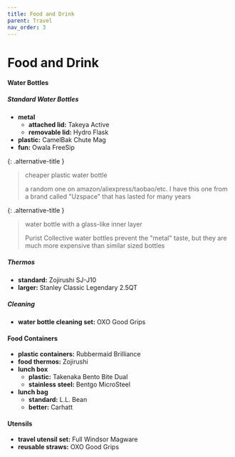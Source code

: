 ```yaml
---
title: Food and Drink
parent: Travel
nav_order: 3
---
```

# Food and Drink

#### Water Bottles

##### Standard Water Bottles

- **metal** 
	- **attached lid:** Takeya Active
	- **removable lid:** Hydro Flask
- **plastic:** CamelBak Chute Mag
- **fun:** Owala FreeSip

{: .alternative-title }
> cheaper plastic water bottle
> 
> a random one on amazon/aliexpress/taobao/etc. I have this one from a brand called "Uzspace" that has lasted for many years

{: .alternative-title }
> water bottle with a glass-like inner layer
> 
> Purist Collective water bottles prevent the "metal" taste, but they are much more expensive than similar sized bottles

##### Thermos

- **standard:** Zojirushi SJ-J10
- **larger:** Stanley Classic Legendary 2.5QT

##### Cleaning

- **water bottle cleaning set:** OXO Good Grips

#### Food Containers

- **plastic containers:** Rubbermaid Brilliance
- **food thermos:** Zojirushi
- **lunch box** 
	- **plastic:** Takenaka Bento Bite Dual 
	- **stainless steel:** Bentgo MicroSteel
- **lunch bag** 
	- **standard:** L.L. Bean
	- **better:** Carhatt

#### Utensils

- **travel utensil set:** Full Windsor Magware
- **reusable straws:** OXO Good Grips
